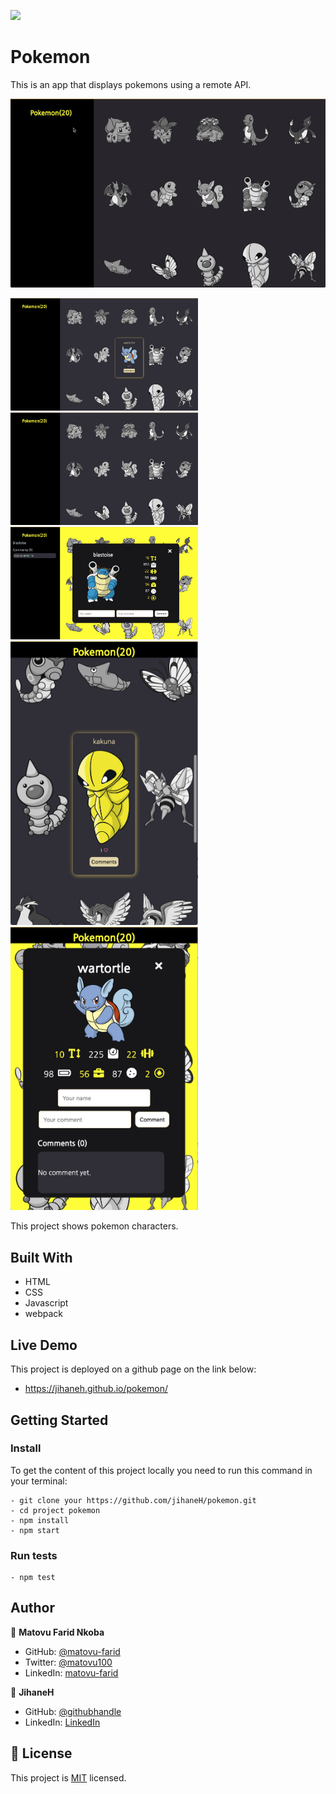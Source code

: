 ![](https://img.shields.io/badge/Microverse-blueviolet)

# Pokemon

This is an app that displays pokemons using a remote API.

![screenshot](./assets/pokemon.gif)

<img src="./assets/screen1.png" width="300">
<img src="./assets/screen2.png" width="300">
<img src="./assets/screen3.png" width="300">
<img src="./assets/screen4.png" width="300">
<img src="./assets/screen5.png" width="300">


This project shows pokemon characters.

## Built With

- HTML
- CSS
- Javascript
- webpack

## Live Demo

This project is deployed on a github page on the link below:

- https://jihaneh.github.io/pokemon/

## Getting Started

### Install

To get the content of this project locally you need to run this command in your terminal:

```
- git clone your https://github.com/jihaneH/pokemon.git
- cd project pokemon
- npm install
- npm start
```

### Run tests

```
- npm test
```

## Author

👤 **Matovu Farid Nkoba**

- GitHub: [@matovu-farid](https://github.com/matovu-farid)
- Twitter: [@matovu100](https://twitter.com/matovu100)
- LinkedIn: [matovu-farid](https://www.linkedin.com/in/matovu-farid-48b80257)

👤 **JihaneH**

- GitHub: [@githubhandle](https://github.com/jihaneH)
- LinkedIn: [LinkedIn](https://www.linkedin.com/in/jihanne/)

## 📝 License

This project is [MIT](./MIT.md) licensed.
